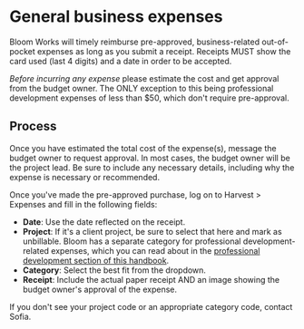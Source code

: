 # General business expenses
Bloom Works will timely reimburse pre-approved, business-related out-of-pocket expenses as long as you submit a receipt. 
Receipts MUST show the card used (last 4 digits) and a date in order to be accepted. 

*Before incurring any expense* please estimate the cost and get approval from the budget owner. The ONLY exception to this being professional development expenses of less than $50, which don't require pre-approval. 

 ## Process
Once you have estimated the total cost of the expense(s), message the budget owner to request approval. In most cases, the budget owner will be the project lead. Be sure to include any necessary details, including why the expense is necessary or recommended.  
 
 Once you've made the pre-approved purchase, log on to Harvest > Expenses and fill in the following fields:  
 - **Date**: Use the date reflected on the receipt.
 - **Project**: If it's a client project, be sure to select that here and mark as unbillable. Bloom has a separate category for professional development-related expenses, which you can read about in the [professional development section of this handbook](https://bloom-handbook.readthedocs.io/en/latest/03-policies/prodev/). 
 - **Category**: Select the best fit from the dropdown.
 - **Receipt**: Include the actual paper receipt AND an image showing the budget owner's approval of the expense.
 
 If you don't see your project code or an appropriate category code, contact Sofia. 
